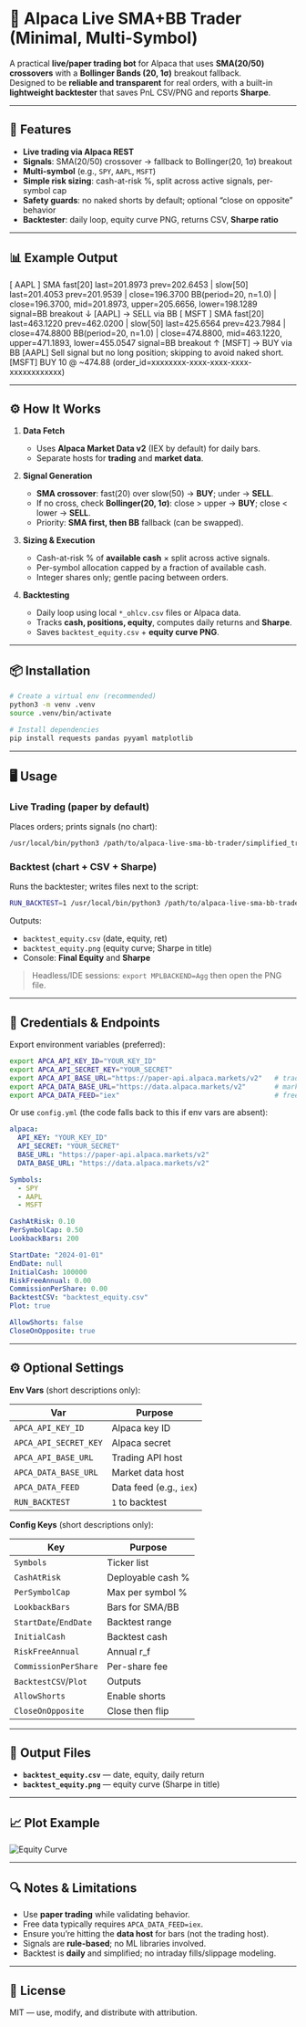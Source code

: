 
# 🦙 Alpaca Live SMA+BB Trader (Minimal, Multi-Symbol)

A practical **live/paper trading bot** for Alpaca that uses **SMA(20/50) crossovers** with a **Bollinger Bands (20, 1σ)** breakout fallback.  
Designed to be **reliable and transparent** for real orders, with a built-in **lightweight backtester** that saves PnL CSV/PNG and reports **Sharpe**.

---

## 🚀 Features

- **Live trading via Alpaca REST**
- **Signals**: SMA(20/50) crossover → fallback to Bollinger(20, 1σ) breakout
- **Multi-symbol** (e.g., `SPY`, `AAPL`, `MSFT`)
- **Simple risk sizing**: cash-at-risk %, split across active signals, per-symbol cap
- **Safety guards**: no naked shorts by default; optional “close on opposite” behavior
- **Backtester**: daily loop, equity curve PNG, returns CSV, **Sharpe ratio**

---

## 📊 Example Output



\[ AAPL ]
SMA fast\[20] last=201.8973 prev=202.6453 | slow\[50] last=201.4053 prev=201.9539 | close=196.3700
BB(period=20, n=1.0) | close=196.3700, mid=201.8973, upper=205.6656, lower=198.1289
signal=BB breakout ↓
\[AAPL] → SELL via BB
\[ MSFT ]
SMA fast\[20] last=463.1220 prev=462.0200 | slow\[50] last=425.6564 prev=423.7984 | close=474.8800
BB(period=20, n=1.0) | close=474.8800, mid=463.1220, upper=471.1893, lower=455.0547
signal=BB breakout ↑
\[MSFT] → BUY via BB
\[AAPL] Sell signal but no long position; skipping to avoid naked short.
\[MSFT] BUY 10 @ \~474.88  (order\_id=xxxxxxxx-xxxx-xxxx-xxxx-xxxxxxxxxxxx)



---

## ⚙️ How It Works

1. **Data Fetch**
   - Uses **Alpaca Market Data v2** (IEX by default) for daily bars.
   - Separate hosts for **trading** and **market data**.

2. **Signal Generation**
   - **SMA crossover**: fast(20) over slow(50) → **BUY**; under → **SELL**.
   - If no cross, check **Bollinger(20, 1σ)**: close > upper → **BUY**; close < lower → **SELL**.
   - Priority: **SMA first, then BB** fallback (can be swapped).

3. **Sizing & Execution**
   - Cash-at-risk % of **available cash** × split across active signals.
   - Per-symbol allocation capped by a fraction of available cash.
   - Integer shares only; gentle pacing between orders.

4. **Backtesting**
   - Daily loop using local `*_ohlcv.csv` files or Alpaca data.
   - Tracks **cash, positions, equity**, computes daily returns and **Sharpe**.
   - Saves `backtest_equity.csv` + **equity curve PNG**.

---

## 📦 Installation

```bash
# Create a virtual env (recommended)
python3 -m venv .venv
source .venv/bin/activate

# Install dependencies
pip install requests pandas pyyaml matplotlib
````

---

## 🖥️ Usage

### Live Trading (paper by default)

Places orders; prints signals (no chart):

```bash
/usr/local/bin/python3 /path/to/alpaca-live-sma-bb-trader/simplified_tradingbot.py
```

### Backtest (chart + CSV + Sharpe)

Runs the backtester; writes files next to the script:

```bash
RUN_BACKTEST=1 /usr/local/bin/python3 /path/to/alpaca-live-sma-bb-trader/simplified_tradingbot.py
```

Outputs:

* `backtest_equity.csv` (date, equity, ret)
* `backtest_equity.png` (equity curve; Sharpe in title)
* Console: **Final Equity** and **Sharpe**

> Headless/IDE sessions:
> `export MPLBACKEND=Agg` then open the PNG file.

---

## 🔑 Credentials & Endpoints

Export environment variables (preferred):

```bash
export APCA_API_KEY_ID="YOUR_KEY_ID"
export APCA_API_SECRET_KEY="YOUR_SECRET"
export APCA_API_BASE_URL="https://paper-api.alpaca.markets/v2"   # trading
export APCA_DATA_BASE_URL="https://data.alpaca.markets/v2"       # market data
export APCA_DATA_FEED="iex"                                      # free tier
```

Or use `config.yml` (the code falls back to this if env vars are absent):

```yaml
alpaca:
  API_KEY: "YOUR_KEY_ID"
  API_SECRET: "YOUR_SECRET"
  BASE_URL: "https://paper-api.alpaca.markets/v2"
  DATA_BASE_URL: "https://data.alpaca.markets/v2"

Symbols:
  - SPY
  - AAPL
  - MSFT

CashAtRisk: 0.10
PerSymbolCap: 0.50
LookbackBars: 200

StartDate: "2024-01-01"
EndDate: null
InitialCash: 100000
RiskFreeAnnual: 0.00
CommissionPerShare: 0.00
BacktestCSV: "backtest_equity.csv"
Plot: true

AllowShorts: false
CloseOnOpposite: true
```

---

## ⚙️ Optional Settings

**Env Vars** (short descriptions only):

| Var                   | Purpose                 |
| --------------------- | ----------------------- |
| `APCA_API_KEY_ID`     | Alpaca key ID           |
| `APCA_API_SECRET_KEY` | Alpaca secret           |
| `APCA_API_BASE_URL`   | Trading API host        |
| `APCA_DATA_BASE_URL`  | Market data host        |
| `APCA_DATA_FEED`      | Data feed (e.g., `iex`) |
| `RUN_BACKTEST`        | `1` to backtest         |

**Config Keys** (short descriptions only):

| Key                   | Purpose           |
| --------------------- | ----------------- |
| `Symbols`             | Ticker list       |
| `CashAtRisk`          | Deployable cash % |
| `PerSymbolCap`        | Max per symbol %  |
| `LookbackBars`        | Bars for SMA/BB   |
| `StartDate`/`EndDate` | Backtest range    |
| `InitialCash`         | Backtest cash     |
| `RiskFreeAnnual`      | Annual r\_f       |
| `CommissionPerShare`  | Per-share fee     |
| `BacktestCSV`/`Plot`  | Outputs           |
| `AllowShorts`         | Enable shorts     |
| `CloseOnOpposite`     | Close then flip   |

---

## 📁 Output Files

* **`backtest_equity.csv`** — date, equity, daily return
* **`backtest_equity.png`** — equity curve (Sharpe in title)

---

## 📈 Plot Example

![Equity Curve](backtest_equity.png)

---

## 🔍 Notes & Limitations

* Use **paper trading** while validating behavior.
* Free data typically requires `APCA_DATA_FEED=iex`.
* Ensure you’re hitting the **data host** for bars (not the trading host).
* Signals are **rule-based**; no ML libraries involved.
* Backtest is **daily** and simplified; no intraday fills/slippage modeling.

---

## 📜 License

MIT — use, modify, and distribute with attribution.

```
```




